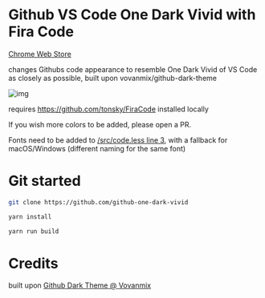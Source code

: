 # Github VS Code One Dark Vivid with Fira Code

[Chrome Web Store](https://chrome.google.com/webstore/detail/github-vs-code-one-dark-v/ifhihbeapkbahaelfppkncgmmmeidapl)

changes Githubs code appearance to resemble One Dark Vivid of VS Code as closely as possible, built upon vovanmix/github-dark-theme

![img](https://raw.githubusercontent.com/ljosberinn/github-one-dark-vivid/master/img.png 'image')

requires https://github.com/tonsky/FiraCode installed locally


If you wish more colors to be added, please open a PR.

Fonts need to be added to [/src/code.less line 3](https://github.com/ljosberinn/github-one-dark-vivid/blob/master/src/code.less), with a fallback for macOS/Windows (different naming for the same font)

# Git started

```sh
git clone https://github.com/github-one-dark-vivid

yarn install

yarn run build
```

# Credits

built upon [Github Dark Theme @ Vovanmix](https://github.com/vovanmix/github-dark-theme)
